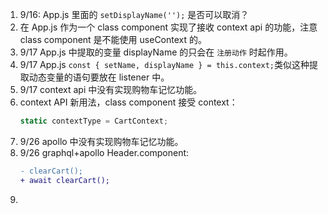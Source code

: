 1. 9/16: App.js 里面的 `setDisplayName('');` 是否可以取消？
2. 在 App.js 作为一个 class component 实现了接收 context api 的功能，注意 class component 是不能使用 useContext 的。
3. 9/17 App.js 中提取的变量 displayName 的只会在 `注册动作` 时起作用。
4. 9/17 App.js `const { setName, displayName } = this.context;`类似这种提取动态变量的语句要放在 listener 中。
5. 9/17 context api 中没有实现购物车记忆功能。
6. context API 新用法，class component 接受 context：
    ```js
    static contextType = CartContext;
    ```
6. 9/26 apollo 中没有实现购物车记忆功能。
7. 9/26 graphql+apollo Header.component: 
    ```diff
    - clearCart();
    + await clearCart();
    ```
8. 